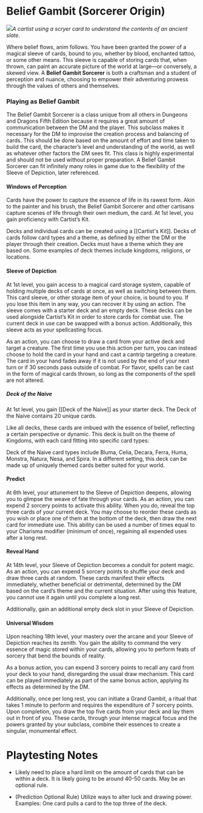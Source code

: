 <!-- wiki-header-section:start -->
# Belief Gambit (Sorcerer Origin)

<img src="wiki_images/Belief Gambit (Sorcerer Origin).png"><i>A cartist using a scryer card to understand the contents of an ancient slate.</i></img>




Where belief flows, anim follows. You have been granted the power of a magical sleeve of cards, bound to you, whether by blood, enchanted tattoo, or some other means. This sleeve is capable of storing cards that, when thrown, can paint an accurate picture of the world at large—or conversely, a skewed view. A **Belief Gambit Sorcerer** is both a craftsman and a student of perception and nuance, choosing to empower their adventuring prowess through the values of others and themselves.

<!-- wiki-header-section:end -->

### Playing as Belief Gambit

The Belief Gambit Sorcerer is a class unique from all others in Dungeons and Dragons Fifth Edition because it requires a great amount of communication between the DM and the player. This subclass makes it necessary for the DM to improvise the creation process and balancing of cards. This should be done based on the amount of effort and time taken to build the card, the character’s level and understanding of the world, as well as whatever other factors the DM sees fit. This class is highly experimental and should not be used without proper preparation. A Belief Gambit Sorcerer can fit infinitely many roles in game due to the flexibility of the Sleeve of Depiction, later referenced.


#### Windows of Perception

Cards have the power to capture the essence of life in its rawest form. Akin to the painter and his brush, the Belief Gambit Sorcerer and other cartisans capture scenes of life through their own medium, the card. At 1st level, you gain proficiency with Cartist’s Kit.

Decks and individual cards can be created using a [[Cartist's Kit]]. Decks of cards follow card types and a theme, as defined by either the DM or the player through their creation. Decks must have a theme which they are based on. Some examples of deck themes include kingdoms, religions, or locations.

#### Sleeve of Depiction

At 1st level, you gain access to a magical card storage system, capable of holding multiple decks of cards at once, as well as switching between them. This card sleeve, or other storage item of your choice, is bound to you. If you lose this item in any way, you can recover it by using an action. The sleeve comes with a starter deck and an empty deck. These decks can be used alongside Cartist’s Kit in order to store cards for combat use. The current deck in use can be swapped with a bonus action. Additionally, this sleeve acts as your spellcasting focus.

As an action, you can choose to draw a card from your active deck and target a creature. The first time you use this action per turn, you can instead choose to hold the card in your hand and cast a cantrip targeting a creature. The card in your hand fades away if it is not used by the end of your next turn or if 30 seconds pass outside of combat. For flavor, spells can be cast in the form of magical cards thrown, so long as the components of the spell are not altered.


##### Deck of the Naive

At 1st level, you gain [[Deck of the Naive]] as your starter deck. The Deck of the Naive contains 20 unique cards.

Like all decks, these cards are imbued with the essence of belief, reflecting a certain perspective or dynamic. This deck is built on the theme of Kingdoms, with each card fitting into specific card types:

Deck of the Naive card types include Bluma, Celia, Decara, Ferra, Huma, Monstra, Natura, Nesa, and Spira. In a different setting, this deck can be made up of uniquely themed cards better suited for your world.


#### Predict

At 6th level, your attunement to the Sleeve of Depiction deepens, allowing you to glimpse the weave of fate through your cards. As an action, you can expend 2 sorcery points to activate this ability. When you do, reveal the top three cards of your current deck. You may choose to reorder these cards as you wish or place one of them at the bottom of the deck, then draw the next card for immediate use. This ability can be used a number of times equal to your Charisma modifier (minimum of once), regaining all expended uses after a long rest.


#### Reveal Hand

At 14th level, your Sleeve of Depiction becomes a conduit for potent magic. As an action, you can expend 5 sorcery points to shuffle your deck and draw three cards at random. These cards manifest their effects immediately, whether beneficial or detrimental, determined by the DM based on the card’s theme and the current situation. After using this feature, you cannot use it again until you complete a long rest.

Additionally, gain an additional empty deck slot in your Sleeve of Depiction.


#### Universal Wisdom

Upon reaching 18th level, your mastery over the arcane and your Sleeve of Depiction reaches its zenith. You gain the ability to command the very essence of magic stored within your cards, allowing you to perform feats of sorcery that bend the bounds of reality.

As a bonus action, you can expend 3 sorcery points to recall any card from your deck to your hand, disregarding the usual draw mechanism. This card can be played immediately as part of the same bonus action, applying its effects as determined by the DM.

Additionally, once per long rest, you can initiate a Grand Gambit, a ritual that takes 1 minute to perform and requires the expenditure of 7 sorcery points. Upon completion, you draw the top five cards from your deck and lay them out in front of you. These cards, through your intense magical focus and the powers granted by your subclass, combine their essences to create a singular, monumental effect.


# Playtesting Notes

- Likely need to place a hard limit on the amount of cards that can be within a deck. It is likely going to be around 40-50 cards. May be an optional rule.

- (Prediction Optional Rule) Utilize ways to alter luck and drawing power. Examples: One card pulls a card to the top three of the deck.















